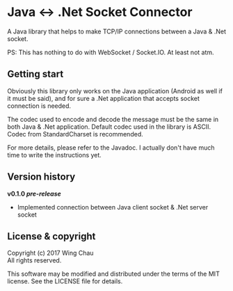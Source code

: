 # Java <-> .Net Socket Connector

A Java library that helps to make TCP/IP connections between a Java & .Net
socket.

PS: This has nothing to do with WebSocket / Socket.IO. At least not atm.

## Getting start

Obviously this library only works on the Java application (Android as well if
it must be said), and for sure a .Net application that accepts socket
connection is needed.

The codec used to encode and decode the message must be the same in both Java &
.Net application. Default codec used in the library is ASCII. Codec from
StandardCharset is recommended.

For more details, please refer to the Javadoc. I actually don't have much time
to write the instructions yet.

## Version history

__v0.1.0 *pre-release*__

- Implemented connection between Java client socket & .Net server socket

## License & copyright

Copyright (c) 2017 Wing Chau
<br />
All rights reserved.

This software may be modified and distributed under the terms
of the MIT license. See the LICENSE file for details.
